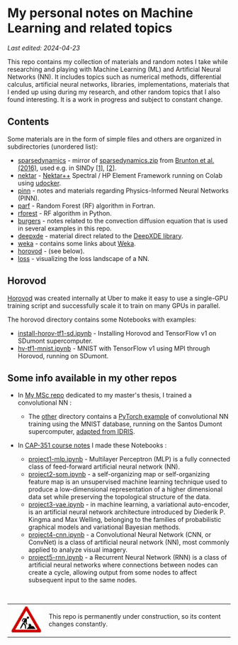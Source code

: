 # My personal notes on Machine Learning and related topics

*Last edited: 2024-04-23*

This repo contains my collection of materials and random notes I take while researching and playing with Machine Learning (ML) and Artificial Neural Networks (NN). It includes topics such as numerical methods, differential calculus, artificial neural networks, libraries, implementations, materials that I ended up using during my research, and other random topics that I also found interesting. It is a work in progress and subject to constant change.

## Contents

Some materials are in the form of simple files and others are organized in subdirectories (unordered list):

* [sparsedynamics](sparsedynamics) - mirror of [sparsedynamics.zip](http://faculty.washington.edu/sbrunton/sparsedynamics.zip) from [Brunton et al.  (2016)](https://doi.org/10.1073/pnas.1517384113), used e.g. in SINDy [[1]](https://rajdandekar.github.io/SINDYExamples_Julia/), [[2]](https://pysindy.readthedocs.io/en/stable/examples/3_original_paper/example.html).
* [nektar](nektar) - [Nektar++](https://www.nektar.info/) Spectral / HP Element Framework running on Colab using [udocker](https://indigo-dc.github.io/udocker/).
* [pinn](pinn) - notes and materials regarding Physics-Informed Neural Networks (PINN).
* [parf](parf) - Random Forest (RF) algorithm in Fortran.
* [rforest](rforest) - RF algorithm in Python.
* [burgers](burgers) - notes related to the convection diffusion equation that is used in several examples in this repo.
* [deepxde](deepxde) - material direct related to the [DeepXDE library](https://deepxde.readthedocs.io).
* [weka](weka) - contains some links about [Weka](https://www.cs.waikato.ac.nz/ml/weka/).
* [horovod](horovod) - (see below).
* [loss](loss) - visualizing the loss landscape of a NN.

## Horovod

[Horovod](https://horovod.readthedocs.io/en/stable/) was created internally at Uber to make it easy to use a single-GPU training script and successfully scale it to train on many GPUs in parallel.

The horovod directory contains some Notebooks with examples:

* [install-horov-tf1-sd.ipynb](horovod/install-horov-tf1-sd.ipynb) - Installing Horovod and TensorFlow v1 on SDumont supercomputer.
* [hv-tf1-mnist.ipynb](horovod/hv-tf1-mnist.ipynb) - MNIST with TensorFlow v1 using MPI through Horovod, running on SDumont.

## Some info available in my other repos

* In [My MSc repo](https://github.com/efurlanm/msc22) dedicated to my master's thesis, I trained a convolutional NN :
  
     * The [other](https://github.com/efurlanm/msc22/tree/main/other) directory contains a [PyTorch example](https://github.com/efurlanm/msc22/blob/main/other/pytorch.ipynb) of convolutional NN training using the MNIST database, running on the Santos Dumont supercomputer, [adapted from IDRIS](http://www.idris.fr/eng/jean-zay/gpu/jean-zay-gpu-torch-multi-eng.html).

* In [CAP-351 course notes](https://github.com/efurlanm/351) I made these Notebooks :
  
     * [project1-mlp.ipynb](https://github.com/efurlanm/351/blob/main/project1-mlp.ipynb) - Multilayer Perceptron (MLP) is a fully connected class of feed-forward artificial neural network (NN).
     * [project2-som.ipynb](https://github.com/efurlanm/351/blob/main/project2-som.ipynb) - a self-organizing map or self-organizing feature map is an unsupervised machine learning technique used to produce a low-dimensional representation of a higher dimensional data set while preserving the topological structure of the data.
     * [project3-vae.ipynb](https://github.com/efurlanm/351/blob/main/project3-vae.ipynb) - in machine learning, a variational auto-encoder, is an artificial neural network architecture introduced by Diederik P. Kingma and Max Welling, belonging to the families of probabilistic graphical models and variational Bayesian methods.
     * [project4-cnn.ipynb](https://github.com/efurlanm/351/blob/main/project4-cnn.ipynb) - a Convolutional Neural Network (CNN, or ConvNet) is a class of artificial neural network (NN), most commonly applied to analyze visual imagery.
     * [project5-rnn.ipynb](https://github.com/efurlanm/351/blob/main/project5-rnn.ipynb) - a Recurrent Neural Network (RNN) is a class of artificial neural networks where connections between nodes can create a cycle, allowing output from some nodes to affect subsequent input to the same nodes.

<br>
<table>
  <tr>
    <td><img src="img/construction.gif"></td>
    <td>This repo is permanently under construction, so its content changes constantly.</td>
  </tr>
</table>
